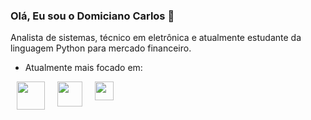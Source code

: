 ### Olá, Eu sou o **Domiciano Carlos**  👋
Analista de sistemas, técnico em eletrônica e atualmente estudante da linguagem Python para mercado financeiro.

- Atualmente mais focado em:
<div style="display: flex">
         <img width='45' height='45' align=left hspace='10' src="https://cdn.jsdelivr.net/gh/devicons/devicon/icons/python/python-original-wordmark.svg" />
         <img width='40' height='40' align=left hspace='10' src="https://cdn.jsdelivr.net/gh/devicons/devicon/icons/csharp/csharp-original.svg" />
         <img width='30' height='30' align=left hspace='10' src="https://cdn.jsdelivr.net/gh/devicons/devicon/icons/kotlin/kotlin-original.svg" />
           
</div>         
          

<!--
**domiciano-silva/domiciano-silva** is a ✨ _special_ ✨ repository because its `README.md` (this file) appears on your GitHub profile.

Here are some ideas to get you started:

- 🔭 I’m currently working on ...
- 🌱 I’m currently learning ...
- 👯 I’m looking to collaborate on ...
- 🤔 I’m looking for help with ...
- 💬 Ask me about ...
- 📫 How to reach me: ...
- 😄 Pronouns: ...
- ⚡ Fun fact: ...
-->
